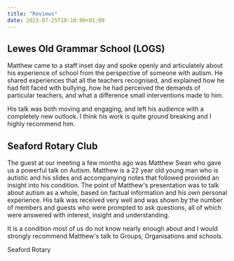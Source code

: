 ```yaml
---
title: "Reviews"
date: 2023-07-25T18:10:00+01:00
---
```


## Lewes Old Grammar School (LOGS)

Matthew came to a staff inset day and spoke openly and articulately about his experience of school from the perspective of someone with autism.
He shared experiences that all the teachers recognised, and explained how he had felt faced with bullying, how he had perceived the demands of particular teachers, and what a difference small interventions made to him.

His talk was both moving and engaging, and left his audience with a completely new outlook. I think his work is quite ground breaking and I highly recommend him.

## Seaford Rotary Club

The guest at our meeting a few months ago was Matthew Swan who gave us a
powerful talk on Autism. Matthew is a 22 year old young man who is autistic and his slides and accompanying notes that followed provided an insight into his condition. The point of Matthew's presentation was to talk about autism as a whole, based on factual information and his own personal experience. His talk was received very well and was shown by the number of members and guests who were prompted to ask questions, all of which were answered with interest, insight and understanding. 

It is a condition most of us do not know nearly enough about and I would strongly recommend Matthew's talk to Groups, Organisations and schools.

Seaford Rotary